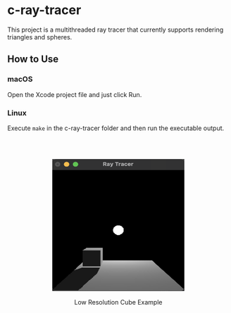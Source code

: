 # c-ray-tracer

This project is a multithreaded ray tracer that currently supports rendering triangles and spheres. 

## How to Use

### macOS
Open the Xcode project file and just click Run.

### Linux
Execute `make` in the c-ray-tracer folder and then run the executable output.

<br/><br/>

<div align="center">
  <img width="300" height="300" src="images/low-res-cube.png">
  <p>Low Resolution Cube Example</p>
</div>
